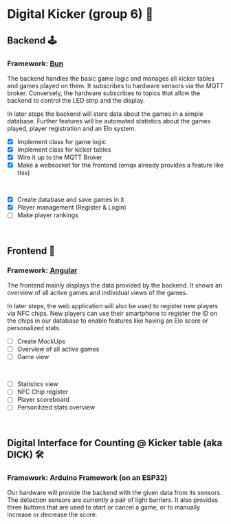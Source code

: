 # Digital Kicker (group 6) 👟

## Backend 🕹️

### Framework: [Bun](https://bun.sh/)

The backend handles the basic game logic and manages all kicker tables and games played on them. It subscribes to hardware sensors via the MQTT broker. Conversely, the hardware subscribes to topics that allow the backend to control the LED strip and the display.

In later steps the backend will store data about the games in a simple database. Further features will be automated statistics about the games played, player registration and an Elo system.

- [X] Implement class for game logic
- [X] Implement class for kicker tables
- [X] Wire it up to the MQTT Broker
- [X] Make a websocket for the frontend (emqx already provides a feature like this)

<br>

- [X] Create database and save games in it
- [X] Player management (Register & Login)
- [ ] Make player rankings

<br>

## Frontend 🔭

### Framework: [Angular](https://angular.io/)

The frontend mainly displays the data provided by the backend. It shows an overview of all active games and individual views of the games.

In later steps, the web application will also be used to register new players via NFC chips. New players can use their smartphone to register the ID on the chips in our database to enable features like having an Elo score or personalized stats.

- [ ] Create MockUps
- [ ] Overview of all active games
- [ ] Game view

<br>

- [ ] Statistics view
- [ ] NFC Chip register
- [ ] Player scoreboard
- [ ] Personilized stats overview

<br>

## Digital Interface for Counting @ Kicker table (aka DICK) 🛠️

### Framework: Arduino Framework (on an ESP32)

Our hardware will provide the backend with the given data from its sensors. The detection sensors are currently a pair of light barriers. It also provides three buttons that are used to start or cancel a game, or to manually increase or decrease the score.
